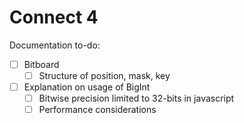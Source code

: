 # Connect 4

Documentation to-do:

- [ ] Bitboard
  - [ ] Structure of position, mask, key
- [ ] Explanation on usage of BigInt
  - [ ] Bitwise precision limited to 32-bits in javascript
  - [ ] Performance considerations

